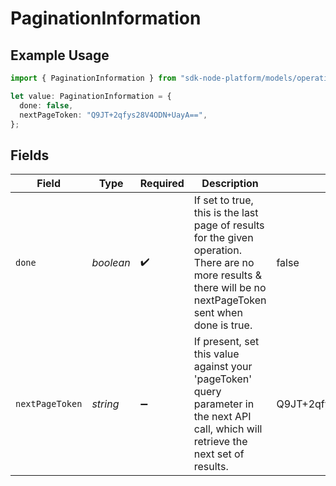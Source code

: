 # PaginationInformation

## Example Usage

```typescript
import { PaginationInformation } from "sdk-node-platform/models/operations";

let value: PaginationInformation = {
  done: false,
  nextPageToken: "Q9JT+2qfys28V4ODN+UayA==",
};
```

## Fields

| Field                                                                                                                                                        | Type                                                                                                                                                         | Required                                                                                                                                                     | Description                                                                                                                                                  | Example                                                                                                                                                      |
| ------------------------------------------------------------------------------------------------------------------------------------------------------------ | ------------------------------------------------------------------------------------------------------------------------------------------------------------ | ------------------------------------------------------------------------------------------------------------------------------------------------------------ | ------------------------------------------------------------------------------------------------------------------------------------------------------------ | ------------------------------------------------------------------------------------------------------------------------------------------------------------ |
| `done`                                                                                                                                                       | *boolean*                                                                                                                                                    | :heavy_check_mark:                                                                                                                                           | If set to true, this is the last page of results for the given operation. There are no more results & there will be no nextPageToken sent when done is true. | false                                                                                                                                                        |
| `nextPageToken`                                                                                                                                              | *string*                                                                                                                                                     | :heavy_minus_sign:                                                                                                                                           | If present, set this value against your 'pageToken' query parameter in the next API call, which will retrieve the next set of results.                       | Q9JT+2qfys28V4ODN+UayA==                                                                                                                                     |